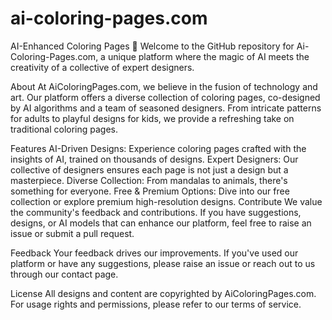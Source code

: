 # ai-coloring-pages.com
AI-Enhanced Coloring Pages 🎨
Welcome to the GitHub repository for Ai-Coloring-Pages.com, a unique platform where the magic of AI meets the creativity of a collective of expert designers.

About
At AiColoringPages.com, we believe in the fusion of technology and art. Our platform offers a diverse collection of coloring pages, co-designed by AI algorithms and a team of seasoned designers. From intricate patterns for adults to playful designs for kids, we provide a refreshing take on traditional coloring pages.

Features
AI-Driven Designs: Experience coloring pages crafted with the insights of AI, trained on thousands of designs.
Expert Designers: Our collective of designers ensures each page is not just a design but a masterpiece.
Diverse Collection: From mandalas to animals, there's something for everyone.
Free & Premium Options: Dive into our free collection or explore premium high-resolution designs.
Contribute
We value the community's feedback and contributions. If you have suggestions, designs, or AI models that can enhance our platform, feel free to raise an issue or submit a pull request.

Feedback
Your feedback drives our improvements. If you've used our platform or have any suggestions, please raise an issue or reach out to us through our contact page.

License
All designs and content are copyrighted by AiColoringPages.com. For usage rights and permissions, please refer to our terms of service.

